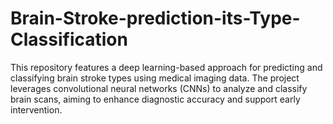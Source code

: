 # Brain-Stroke-prediction-its-Type-Classification
This repository features a deep learning-based approach for predicting and classifying brain stroke types using medical imaging data. 
The project leverages convolutional neural networks (CNNs) to analyze and classify brain scans, aiming to enhance diagnostic accuracy and support early intervention.
